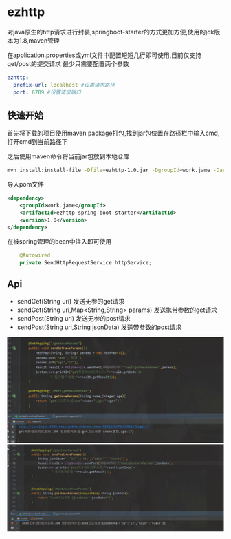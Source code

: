 # ezhttp
对java原生的http请求进行封装,springboot-starter的方式更加方便,使用的jdk版本为1.8,maven管理

在application.properties或yml文件中配置短短几行即可使用,目前仅支持get/post的提交请求
最少只需要配置两个参数

```yml
ezhttp:
  prefix-url: localhost #设置请求路径
  port: 6789 #设置请求端口
```



## 快速开始

首先将下载的项目使用maven package打包,找到jar包位置在路径栏中输入cmd,打开cmd到当前路径下

之后使用maven命令将当前jar包放到本地仓库

```bash
mvn install:install-file -Dfile=ezhttp-1.0.jar -DgroupId=work.jame -DartifactId=ezhttp-spring-boot-starter -Dversion=1.0 -Dpackaging=jar
```

导入pom文件

```xml
<dependency>
    <groupId>work.jame</groupId>
    <artifactId>ezhttp-spring-boot-starter</artifactId>
    <version>1.0</version>
</dependency>
```

在被spring管理的bean中注入即可使用

```java
    @Autowired
    private SendHttpRequestService httpService;
```

## Api

-   sendGet(String uri) 发送无参的get请求
-   sendGet(String uri,Map<String,String> params) 发送携带参数的get请求
-   sendPost(String uri) 发送无参的post请求
-   sendPost(String uri,String jsonData) 发送带参数的post请求


![](https://raw.githubusercontent.com/JameTry/ezhttp/master/src/img/1.png)
![](https://raw.githubusercontent.com/JameTry/ezhttp/master/src/img/2.png)
